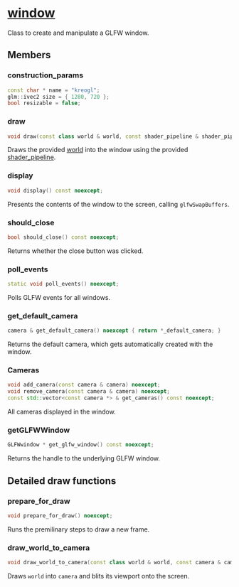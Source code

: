 # [window](window.hpp)

Class to create and manipulate a GLFW window.

## Members

### construction_params

```cpp
const char * name = "kreogl";
glm::ivec2 size = { 1280, 720 };
bool resizable = false;
```

### draw

```cpp
void draw(const class world & world, const shader_pipeline & shader_pipeline = shader_pipeline::get_default_shaders()) noexcept;
```

Draws the provided [world](world.md) into the window using the provided [shader_pipeline](impl/shaders/shader_pipeline.md).

### display

```cpp
void display() const noexcept;
```

Presents the contents of the window to the screen, calling `glfwSwapBuffers`.

### should_close

```cpp
bool should_close() const noexcept;
```

Returns whether the close button was clicked.

### poll_events

```cpp
static void poll_events() noexcept;
```

Polls GLFW events for all windows.

### get_default_camera

```cpp
camera & get_default_camera() noexcept { return *_default_camera; }
```

Returns the default camera, which gets automatically created with the window.

### Cameras

```cpp
void add_camera(const camera & camera) noexcept;
void remove_camera(const camera & camera) noexcept;
const std::vector<const camera *> & get_cameras() const noexcept;
```

All cameras displayed in the window.

### getGLFWWindow

```cpp
GLFWwindow * get_glfw_window() const noexcept;
```

Returns the handle to the underlying GLFW window.

## Detailed draw functions

### prepare_for_draw

```cpp
void prepare_for_draw() noexcept;
```

Runs the premilinary steps to draw a new frame.

### draw_world_to_camera

```cpp
void draw_world_to_camera(const class world & world, const camera & camera, const shader_pipeline & shader_pipeline = shader_pipeline::get_default_shaders()) noexcept;
```

Draws `world` into `camera` and blits its viewport onto the screen.